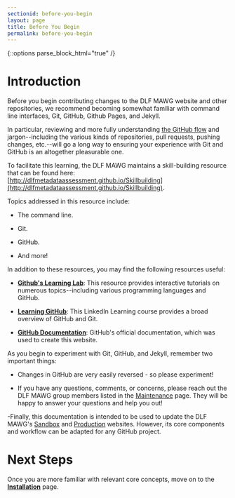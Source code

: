 ```yaml
---
sectionid: before-you-begin
layout: page
title: Before You Begin
permalink: before-you-begin
---
```


{::options parse_block_html="true" /}

# Introduction

Before you begin contributing changes to the DLF MAWG website and other repositories, we recommend becoming somewhat familiar with command line interfaces, Git, GitHub, Github Pages, and Jekyll.

In particular, reviewing and more fully understanding [the GitHub flow](https://guides.github.com/introduction/flow/) and jargon--including the various kinds of repositories, pull requests, pushing changes, etc.--will go a long way to ensuring your experience with Git and GitHub is an altogether pleasurable one. 

To facilitate this learning, the DLF MAWG maintains a skill-building resource that can be found here: [http://dlfmetadataassessment.github.io/Skillbuilding](http://dlfmetadataassessment.github.io/Skillbuilding). 

Topics addressed in this resource include:

- The command line.

- Git.

- GitHub.

-  And more!

In addition to these resources, you may find the following resources useful:

- [**Github's Learning Lab**](https://lab.github.com/): This resource provides interactive tutorials on numerous topics--including various programming languages and GitHub.

- [**Learning GitHub**](https://www.linkedin.com/learning/learning-github): This LinkedIn Learning course provides a broad overview of GitHub and Git.

- [**GitHub Documentation**](https://docs.github.com/en): GitHub's official documentation, which was used to create this website.

As you begin to experiment with Git, GitHub, and Jekyll, remember two important things:

- Changes in GitHub are very easily reversed - so please experiment!

- If you have any questions, comments, or concerns, please reach out the DLF MAWG group members listed in the [Maintenance](maintenance) page. They will be happy to answer your questions and help you out!

-Finally, this documentation is intended to be used to update the DLF MAWG's [Sandbox](https://github.com/DLFMetadataAssessment/Sandbox) and [Production](https://github.com/DLFMetadataAssessment/DLFMetadataAssessment.github.io) websites. However, its core components and workflow can be adapted for any GitHub project.

# Next Steps 

Once you are more familiar with relevant core concepts, move on to the [**Installation**](installation) page.  
